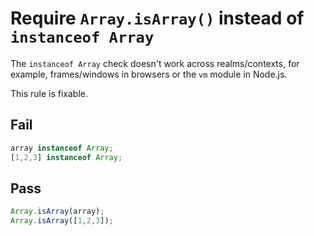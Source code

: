 # Require `Array.isArray()` instead of `instanceof Array`

The `instanceof Array` check doesn't work across realms/contexts, for example, frames/windows in browsers or the `vm` module in Node.js.

This rule is fixable.


## Fail

```js
array instanceof Array;
[1,2,3] instanceof Array;
```


## Pass

```js
Array.isArray(array);
Array.isArray([1,2,3]);
```
